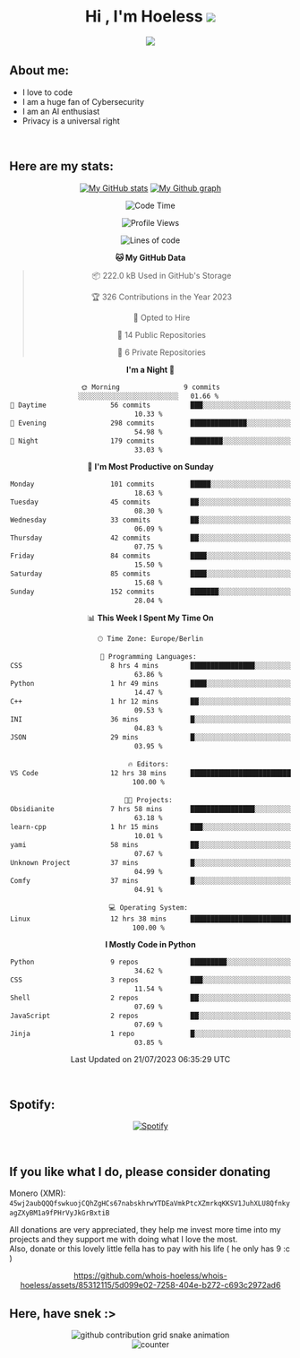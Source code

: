 <h1 align="center">Hi , I'm Hoeless <img src="https://media.giphy.com/media/hvRJCLFzcasrR4ia7z/giphy.gif" width="35"></h1>
<p align="center">
  <a href="https://github.com/whois-hoeless"><img src="https://readme-typing-svg.demolab.com?font=Roboto+Mono&weight=300&size=28&duration=4000&pause=100&color=C109F7&center=true&vCenter=true&width=580&height=127&lines=I'm+a+programmer;I'm+an+AI+enthusiast;I'm+a+big+fan+of+Neural+Networks;I'm+interested+in+Computer+Science;I+love+Cybersecurity;By+the+way+I+use+Arch+%F0%9F%92%80"></a>
</p>

## About me:

- I love to code
- I am a huge fan of Cybersecurity
- I am an AI enthusiast
- Privacy is a universal right

<br>

## Here are my stats:

<div align="center">
    
 [![My GitHub stats](https://github-readme-stats.vercel.app/api?username=whois-hoeless&count_private=true&show_icons=true&theme=radical)](https://github.com/whois-hoeless)
 [![My Github graph](http://github-profile-summary-cards.vercel.app/api/cards/profile-details?username=whois-hoeless&theme=radical)](https://github.com/whois-hoeless)

<!--START_SECTION:waka-->
![Code Time](http://img.shields.io/badge/Code%20Time-75%20hrs%205%20mins-blue)

![Profile Views](http://img.shields.io/badge/Profile%20Views-15-blue)

![Lines of code](https://img.shields.io/badge/From%20Hello%20World%20I%27ve%20Written-32.7%20thousand%20lines%20of%20code-blue)

**🐱 My GitHub Data** 

> 📦 222.0 kB Used in GitHub's Storage 
 > 
> 🏆 326 Contributions in the Year 2023
 > 
> 💼 Opted to Hire
 > 
> 📜 14 Public Repositories 
 > 
> 🔑 6 Private Repositories 
 > 
**I'm a Night 🦉** 

```text
🌞 Morning                9 commits           ░░░░░░░░░░░░░░░░░░░░░░░░░   01.66 % 
🌆 Daytime                56 commits          ███░░░░░░░░░░░░░░░░░░░░░░   10.33 % 
🌃 Evening                298 commits         ██████████████░░░░░░░░░░░   54.98 % 
🌙 Night                  179 commits         ████████░░░░░░░░░░░░░░░░░   33.03 % 
```
📅 **I'm Most Productive on Sunday** 

```text
Monday                   101 commits         █████░░░░░░░░░░░░░░░░░░░░   18.63 % 
Tuesday                  45 commits          ██░░░░░░░░░░░░░░░░░░░░░░░   08.30 % 
Wednesday                33 commits          ██░░░░░░░░░░░░░░░░░░░░░░░   06.09 % 
Thursday                 42 commits          ██░░░░░░░░░░░░░░░░░░░░░░░   07.75 % 
Friday                   84 commits          ████░░░░░░░░░░░░░░░░░░░░░   15.50 % 
Saturday                 85 commits          ████░░░░░░░░░░░░░░░░░░░░░   15.68 % 
Sunday                   152 commits         ███████░░░░░░░░░░░░░░░░░░   28.04 % 
```


📊 **This Week I Spent My Time On** 

```text
🕑︎ Time Zone: Europe/Berlin

💬 Programming Languages: 
CSS                      8 hrs 4 mins        ████████████████░░░░░░░░░   63.86 % 
Python                   1 hr 49 mins        ████░░░░░░░░░░░░░░░░░░░░░   14.47 % 
C++                      1 hr 12 mins        ██░░░░░░░░░░░░░░░░░░░░░░░   09.53 % 
INI                      36 mins             █░░░░░░░░░░░░░░░░░░░░░░░░   04.83 % 
JSON                     29 mins             █░░░░░░░░░░░░░░░░░░░░░░░░   03.95 % 

🔥 Editors: 
VS Code                  12 hrs 38 mins      █████████████████████████   100.00 % 

🐱‍💻 Projects: 
Obsidianite              7 hrs 58 mins       ████████████████░░░░░░░░░   63.18 % 
learn-cpp                1 hr 15 mins        ███░░░░░░░░░░░░░░░░░░░░░░   10.01 % 
yami                     58 mins             ██░░░░░░░░░░░░░░░░░░░░░░░   07.67 % 
Unknown Project          37 mins             █░░░░░░░░░░░░░░░░░░░░░░░░   04.99 % 
Comfy                    37 mins             █░░░░░░░░░░░░░░░░░░░░░░░░   04.91 % 

💻 Operating System: 
Linux                    12 hrs 38 mins      █████████████████████████   100.00 % 
```

**I Mostly Code in Python** 

```text
Python                   9 repos             █████████░░░░░░░░░░░░░░░░   34.62 % 
CSS                      3 repos             ███░░░░░░░░░░░░░░░░░░░░░░   11.54 % 
Shell                    2 repos             ██░░░░░░░░░░░░░░░░░░░░░░░   07.69 % 
JavaScript               2 repos             ██░░░░░░░░░░░░░░░░░░░░░░░   07.69 % 
Jinja                    1 repo              █░░░░░░░░░░░░░░░░░░░░░░░░   03.85 % 
```




 Last Updated on 21/07/2023 06:35:29 UTC
<!--END_SECTION:waka-->
</div>
<br>

## Spotify:

<div align="center">

[![Spotify](https://whois-hoeless.vercel.app/api/spotify?background_color=0d1117&border_color=090d13)](https://open.spotify.com/user/heanchenhorst)
</div>

<br>

## If you like what I do, please consider donating

Monero (XMR): ```45wj2aubQQQfswkuojCQhZgHCs67nabskhrwYTDEaVmkPtcXZmrkqKKSV1JuhXLU8QfnkyagZXyBM1a9fPHrVyJkGrBxtiB```

All donations are very appreciated, they help me invest more time into my projects and they support me with doing what I love the most.  
Also, donate or this lovely little fella has to pay with his life (  he only has 9 :c  )

<div align="center">


https://github.com/whois-hoeless/whois-hoeless/assets/85312115/5d099e02-7258-404e-b272-c693c2972ad6


</div>

## Here, have snek :>
<div align="center">
<picture>
  <source media="(prefers-color-scheme: dark)" srcset="https://raw.githubusercontent.com/whois-hoeless/whois-hoeless/output/github-contribution-grid-snake-dark.svg">
  <source media="(prefers-color-scheme: light)" srcset="https://raw.githubusercontent.com/whois-hoeless/whois-hoeless/output/github-contribution-grid-snake.svg">
  <img alt="github contribution grid snake animation" src="https://raw.githubusercontent.com/whois-hoeless/whois-hoeless/output/github-contribution-grid-snake.svg">
</div>

<div align="center">
  <img src="https://moe-counter.glitch.me/get/@hoeless_count?theme=rule34" alt="counter" />
</div>
